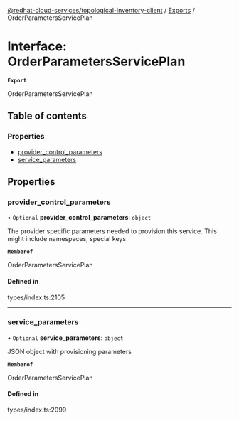 [@redhat-cloud-services/topological-inventory-client](../README.md) / [Exports](../modules.md) / OrderParametersServicePlan

# Interface: OrderParametersServicePlan

**`Export`**

OrderParametersServicePlan

## Table of contents

### Properties

- [provider\_control\_parameters](OrderParametersServicePlan.md#provider_control_parameters)
- [service\_parameters](OrderParametersServicePlan.md#service_parameters)

## Properties

### provider\_control\_parameters

• `Optional` **provider\_control\_parameters**: `object`

The provider specific parameters needed to provision this service. This might include namespaces, special keys

**`Memberof`**

OrderParametersServicePlan

#### Defined in

types/index.ts:2105

___

### service\_parameters

• `Optional` **service\_parameters**: `object`

JSON object with provisioning parameters

**`Memberof`**

OrderParametersServicePlan

#### Defined in

types/index.ts:2099
